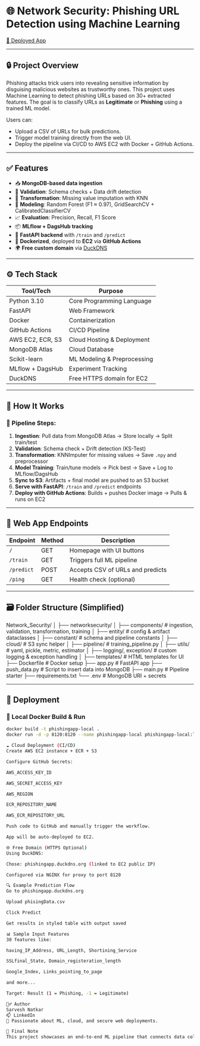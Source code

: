 # 🌐 Network Security: Phishing URL Detection using Machine Learning  
[🚀 Deployed App](https://phishingapp.duckdns.org/)

---

## 🔒 Project Overview

Phishing attacks trick users into revealing sensitive information by disguising malicious websites as trustworthy ones. This project uses Machine Learning to detect phishing URLs based on 30+ extracted features. The goal is to classify URLs as **Legitimate** or **Phishing** using a trained ML model.

Users can:
- Upload a CSV of URLs for bulk predictions.
- Trigger model training directly from the web UI.
- Deploy the pipeline via CI/CD to AWS EC2 with Docker + GitHub Actions.

---

## ✅ Features

- 📥 **MongoDB-based data ingestion**
- 🧪 **Validation**: Schema checks + Data drift detection
- 🔁 **Transformation**: Missing value imputation with KNN
- 🤖 **Modeling**: Random Forest (F1 ≈ 0.97), GridSearchCV + CalibratedClassifierCV
- 📈 **Evaluation**: Precision, Recall, F1 Score
- 📦 **MLflow + DagsHub tracking**
- 🧪 **FastAPI backend** with `/train` and `/predict`
- 🚢 **Dockerized**, deployed to **EC2** via **GitHub Actions**
- 🌍 **Free custom domain** via [DuckDNS](https://duckdns.org)

---

## ⚙️ Tech Stack

| Tool/Tech          | Purpose                          |
|--------------------|----------------------------------|
| Python 3.10        | Core Programming Language        |
| FastAPI            | Web Framework                    |
| Docker             | Containerization                 |
| GitHub Actions     | CI/CD Pipeline                   |
| AWS EC2, ECR, S3   | Cloud Hosting & Deployment       |
| MongoDB Atlas      | Cloud Database                   |
| Scikit-learn       | ML Modeling & Preprocessing      |
| MLflow + DagsHub   | Experiment Tracking              |
| DuckDNS            | Free HTTPS domain for EC2        |

---

## 🧪 How It Works

### 🧬 Pipeline Steps:
1. **Ingestion**: Pull data from MongoDB Atlas → Store locally → Split train/test
2. **Validation**: Schema check + Drift detection (KS-Test)
3. **Transformation**: KNNImputer for missing values → Save `.npy` and preprocessor
4. **Model Training**: Train/tune models → Pick best → Save + Log to MLflow/DagsHub
5. **Sync to S3**: Artifacts + final model are pushed to an S3 bucket
6. **Serve with FastAPI**: `/train` and `/predict` endpoints
7. **Deploy with GitHub Actions**: Builds + pushes Docker image → Pulls & runs on EC2

---

## 🔁 Web App Endpoints

| Endpoint      | Method | Description                     |
|---------------|--------|---------------------------------|
| `/`           | GET    | Homepage with UI buttons        |
| `/train`      | GET    | Triggers full ML pipeline       |
| `/predict`    | POST   | Accepts CSV of URLs and predicts |
| `/ping`       | GET    | Health check (optional)         |

---

## 🗃️ Folder Structure (Simplified)

Network_Security/
│
├── networksecurity/
│ ├── components/ # ingestion, validation, transformation, training
│ ├── entity/ # config & artifact dataclasses
│ ├── constant/ # schema and pipeline constants
│ ├── cloud/ # S3 sync helper
│ ├── pipeline/ # training_pipeline.py
│ ├── utils/ # yaml, pickle, metric, estimator
│ ├── logging/, exception/ # custom logging & exception handling
│
├── templates/ # HTML templates for UI
├── Dockerfile # Docker setup
├── app.py # FastAPI app
├── push_data.py # Script to insert data into MongoDB
├── main.py # Pipeline starter
├── requirements.txt
└── .env # MongoDB URI + secrets


---

## 🚀 Deployment

### 🔧 Local Docker Build & Run
```bash
docker build -t phishingapp-local .
docker run -d -p 8120:8120 --name phishingapp-local phishingapp-local:latest

☁️ Cloud Deployment (CI/CD)
Create AWS EC2 instance + ECR + S3

Configure GitHub Secrets:

AWS_ACCESS_KEY_ID

AWS_SECRET_ACCESS_KEY

AWS_REGION

ECR_REPOSITORY_NAME

AWS_ECR_REPOSITORY_URL

Push code to GitHub and manually trigger the workflow.

App will be auto-deployed to EC2.

🌐 Free Domain (HTTPS Optional)
Using DuckDNS:

Chose: phishingapp.duckdns.org (linked to EC2 public IP)

Configured via NGINX for proxy to port 8120

🔍 Example Prediction Flow
Go to phishingapp.duckdns.org

Upload phisingData.csv

Click Predict

Get results in styled table with output saved

📊 Sample Input Features
30 features like:

having_IP_Address, URL_Length, Shortining_Service

SSLfinal_State, Domain_registeration_length

Google_Index, Links_pointing_to_page

and more...

Target: Result (1 = Phishing, -1 = Legitimate)

🙋‍♂️ Author
Sarvesh Natkar
📫 LinkedIn
🧠 Passionate about ML, cloud, and secure web deployments.

🧠 Final Note
This project showcases an end-to-end ML pipeline that connects data collection, processing, modeling, and real-time deployment into a single, scalable solution — built for interviews, portfolios, and real-world ML applications.

